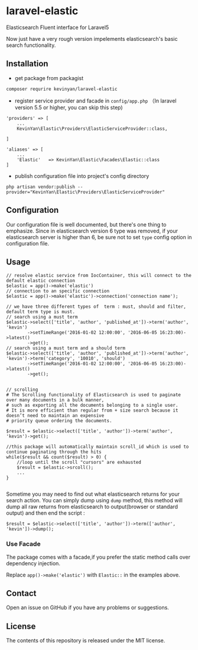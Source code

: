 # laravel-elastic

Elasticsearch Fluent interface for Laravel5

Now just have a very rough version impelements elasticsearch's basic search functionality.

## Installation

- get package from packagist

```
composer requrire kevinyan/laravel-elastic
```

- register service provider and facade in `config/app.php` （In laravel version 5.5 or higher, you can skip this step)

```
'providers' => [
    ...
    KevinYan\Elastic\Providers\ElasticServiceProvider::class,

]

'aliases' => [
    ...
    'Elastic'   => KevinYan\Elastic\Facades\Elastic::class
]

```


- publish configuration file into project's config directory

```
php artisan vendor:publish --provider="KevinYan\Elastic\Providers\ElasticServiceProvider"
```

## Configuration

Our configuration file is well documented, but there's one thing to emphasize.
Since in elasticsearch version 6 type was removed, if your elasticsearch server is higher than 6,
be sure not to set `type` config option in configuration file.
  

## Usage

```
// resolve elastic service from IocContainer, this will connect to the default elastic connection
$elastic = app()->make('elastic')
// connection to an specific connection
$elastic = app()->make('elastic')->connection('connection name');

// we have three different types of  term : must, should and filter, default term type is must.
// search using a must term
$elastic->select(['title', 'author', 'published_at'])->term('author', 'kevin')
        ->setTimeRange('2016-01-02 12:00:00', '2016-06-05 16:23:00)->latest()
        ->get();
// search using a must term and a should term
$elastic->select(['title', 'author', 'published_at'])->term('author', 'kevin')->term('category', '10010', 'should')
        ->setTimeRange('2016-01-02 12:00:00', '2016-06-05 16:23:00)->latest()
        ->get();
                 
        
// scrolling
# The Scrolling functionality of Elasticsearch is used to paginate over many documents in a bulk manner, 
# such as exporting all the documents belonging to a single user. 
# It is more efficient than regular from + size search because it doesn’t need to maintain an expensive 
# priority queue ordering the documents.

$result = $elastic->select(['title', 'author'])->term('author', 'kevin')->get();

//this package will automatically maintain scroll_id which is used to continue paginating through the hits
while($result && count($result) > 0) {
    //loop until the scroll "cursors" are exhausted
    $result = $elastic->srcoll();
    ...
}


```

Sometime you may need to find out what elasticsearch returns for your search action. You can simply dump
 using `dump` method, this method will dump all raw returns from elasticsearch to output(browser or standard output) and then end the script :
```
$result = $elastic->select(['title', 'author'])->term(['author', 'kevin'])->dump();
```

### Use Facade

The package comes with a facade,if you prefer the static method calls over dependency injection.

Replace `app()->make('elastic')` with `Elastic::` in the examples above.

## Contact
Open an issue on GitHub if you have any problems or suggestions.

## License
The contents of this repository is released under the MIT license.
